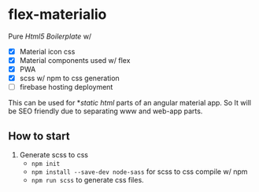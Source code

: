 # flex-materialio

Pure *Html5 Boilerplate* w/ 
- [x] Material icon css
- [x] Material components used w/ flex
- [x] PWA 
- [x] scss w/ npm to css generation
- [ ] firebase hosting deployment

This can be used for **static html* parts of an angular material app. So It will be SEO friendly due to separating www and web-app parts.

## How to start

1. Generate scss to css
    - `npm init`
    - `npm install --save-dev node-sass` for scss to css compile w/ npm
    - `npm run scss` to generate css files.